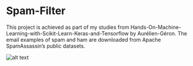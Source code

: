 # Spam-Filter
This project is achieved as part of my studies from Hands-On-Machine-Learning-with-Scikit-Learn-Keras-and-Tensorflow by Aurélien-Géron. The email examples of spam and ham are downloaded from Apache SpamAssassin’s public datasets.

![alt text](https://books.google.com.eg/books/publisher/content?id=HnetDwAAQBAJ&pg=PP1&img=1&zoom=3&hl=en&sig=ACfU3U3DVB-FE61SqpWJiJtwh1FuL825GA&w=1280)
